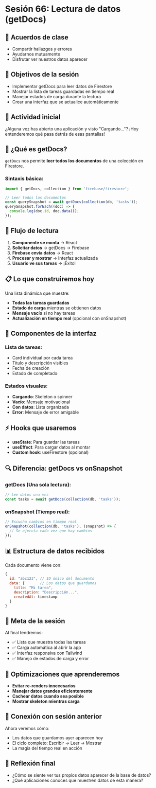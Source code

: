 # Sesión 66: Lectura de datos (getDocs)

## 🤝 Acuerdos de clase
- Compartir hallazgos y errores
- Ayudarnos mutuamente
- Disfrutar ver nuestros datos aparecer

## 🎯 Objetivos de la sesión
- Implementar getDocs para leer datos de Firestore
- Mostrar la lista de tareas guardadas en tiempo real
- Manejar estados de carga durante la lectura
- Crear una interfaz que se actualice automáticamente

## 🌟 Actividad inicial
¿Alguna vez has abierto una aplicación y visto "Cargando..."? ¡Hoy entenderemos qué pasa detrás de esas pantallas!

## 📖 ¿Qué es getDocs?

`getDocs` nos permite **leer todos los documentos** de una colección en Firestore.

### Sintaxis básica:
```javascript
import { getDocs, collection } from 'firebase/firestore';

// Leer todos los documentos
const querySnapshot = await getDocs(collection(db, 'tasks'));
querySnapshot.forEach((doc) => {
  console.log(doc.id, doc.data());
});
```

## 🔄 Flujo de lectura

1. **Componente se monta** → React
2. **Solicitar datos** → getDocs → Firebase
3. **Firebase envía datos** → React
4. **Procesar y mostrar** → Interfaz actualizada
5. **Usuario ve sus tareas** → ¡Éxito!

## 📋 Lo que construiremos hoy

Una lista dinámica que muestre:
- **Todas las tareas guardadas**
- **Estado de carga** mientras se obtienen datos
- **Mensaje vacío** si no hay tareas
- **Actualización en tiempo real** (opcional con onSnapshot)

## 🎨 Componentes de la interfaz

### Lista de tareas:
- Card individual por cada tarea
- Título y descripción visibles
- Fecha de creación
- Estado de completado

### Estados visuales:
- **Cargando**: Skeleton o spinner
- **Vacío**: Mensaje motivacional
- **Con datos**: Lista organizada
- **Error**: Mensaje de error amigable

## ⚡ Hooks que usaremos

- **useState**: Para guardar las tareas
- **useEffect**: Para cargar datos al montar
- **Custom hook**: useFirestore (opcional)

## 🔍 Diferencia: getDocs vs onSnapshot

### getDocs (Una sola lectura):
```javascript
// Lee datos una vez
const tasks = await getDocs(collection(db, 'tasks'));
```

### onSnapshot (Tiempo real):
```javascript
// Escucha cambios en tiempo real
onSnapshot(collection(db, 'tasks'), (snapshot) => {
  // Se ejecuta cada vez que hay cambios
});
```

## 📊 Estructura de datos recibidos

Cada documento viene con:
```javascript
{
  id: "abc123", // ID único del documento
  data: {       // Los datos que guardamos
    title: "Mi tarea",
    description: "Descripción...",
    createdAt: timestamp
  }
}
```

## 🎯 Meta de la sesión

Al final tendremos:
- ✅ Lista que muestra todas las tareas
- ✅ Carga automática al abrir la app
- ✅ Interfaz responsiva con Tailwind
- ✅ Manejo de estados de carga y error

## 🔧 Optimizaciones que aprenderemos

- **Evitar re-renders innecesarios**
- **Manejar datos grandes eficientemente**
- **Cachear datos cuando sea posible**
- **Mostrar skeleton mientras carga**

## 🚀 Conexión con sesión anterior

Ahora veremos cómo:
- Los datos que guardamos ayer aparecen hoy
- El ciclo completo: Escribir → Leer → Mostrar
- La magia del tiempo real en acción

## 💭 Reflexión final
- ¿Cómo se siente ver tus propios datos aparecer de la base de datos?
- ¿Qué aplicaciones conoces que muestren datos de esta manera?
